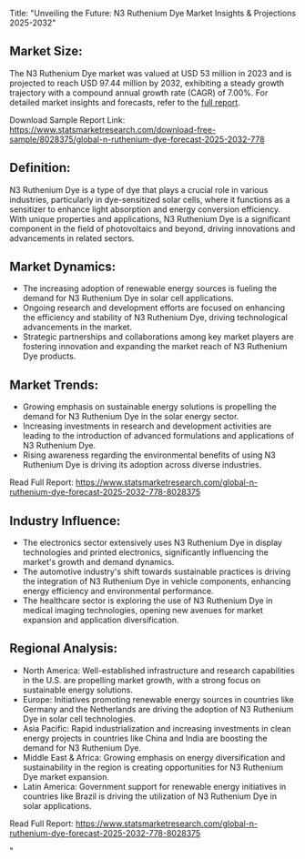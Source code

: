 Title: "Unveiling the Future: N3 Ruthenium Dye Market Insights & Projections 2025-2032"
<h2>Market Size:</h2>
<p>The N3 Ruthenium Dye market was valued at USD 53 million in 2023 and is projected to reach USD 97.44 million by 2032, exhibiting a steady growth trajectory with a compound annual growth rate (CAGR) of 7.00%. For detailed market insights and forecasts, refer to the <a href='https://www.statsmarketresearch.com/global-n-ruthenium-dye-forecast-2025-2032-778-8028375'>full report</a>.</p>
<p>Download Sample Report Link: <a href='https://www.statsmarketresearch.com/download-free-sample/8028375/global-n-ruthenium-dye-forecast-2025-2032-778'>https://www.statsmarketresearch.com/download-free-sample/8028375/global-n-ruthenium-dye-forecast-2025-2032-778</a></p>

<h2>Definition:</h2>
<p>N3 Ruthenium Dye is a type of dye that plays a crucial role in various industries, particularly in dye-sensitized solar cells, where it functions as a sensitizer to enhance light absorption and energy conversion efficiency. With unique properties and applications, N3 Ruthenium Dye is a significant component in the field of photovoltaics and beyond, driving innovations and advancements in related sectors.</p>

<h2>Market Dynamics:</h2>
<ul>
<li>The increasing adoption of renewable energy sources is fueling the demand for N3 Ruthenium Dye in solar cell applications.</li>
<li>Ongoing research and development efforts are focused on enhancing the efficiency and stability of N3 Ruthenium Dye, driving technological advancements in the market.</li>
<li>Strategic partnerships and collaborations among key market players are fostering innovation and expanding the market reach of N3 Ruthenium Dye products.</li>
</ul>

<h2>Market Trends:</h2>
<ul>
<li>Growing emphasis on sustainable energy solutions is propelling the demand for N3 Ruthenium Dye in the solar energy sector.</li>
<li>Increasing investments in research and development activities are leading to the introduction of advanced formulations and applications of N3 Ruthenium Dye.</li>
<li>Rising awareness regarding the environmental benefits of using N3 Ruthenium Dye is driving its adoption across diverse industries.</li>
</ul>
<p>Read Full Report: <a href='https://www.statsmarketresearch.com/global-n-ruthenium-dye-forecast-2025-2032-778-8028375'>https://www.statsmarketresearch.com/global-n-ruthenium-dye-forecast-2025-2032-778-8028375</a></p>

<h2>Industry Influence:</h2>
<ul>
<li>The electronics sector extensively uses N3 Ruthenium Dye in display technologies and printed electronics, significantly influencing the market's growth and demand dynamics.</li>
<li>The automotive industry's shift towards sustainable practices is driving the integration of N3 Ruthenium Dye in vehicle components, enhancing energy efficiency and environmental performance.</li>
<li>The healthcare sector is exploring the use of N3 Ruthenium Dye in medical imaging technologies, opening new avenues for market expansion and application diversification.</li>
</ul>

<h2>Regional Analysis:</h2>
<ul>
<li>North America: Well-established infrastructure and research capabilities in the U.S. are propelling market growth, with a strong focus on sustainable energy solutions.</li>
<li>Europe: Initiatives promoting renewable energy sources in countries like Germany and the Netherlands are driving the adoption of N3 Ruthenium Dye in solar cell technologies.</li>
<li>Asia Pacific: Rapid industrialization and increasing investments in clean energy projects in countries like China and India are boosting the demand for N3 Ruthenium Dye.</li>
<li>Middle East & Africa: Growing emphasis on energy diversification and sustainability in the region is creating opportunities for N3 Ruthenium Dye market expansion.</li>
<li>Latin America: Government support for renewable energy initiatives in countries like Brazil is driving the utilization of N3 Ruthenium Dye in solar applications.</li>
</ul>
<p>Read Full Report: <a href='https://www.statsmarketresearch.com/global-n-ruthenium-dye-forecast-2025-2032-778-8028375'>https://www.statsmarketresearch.com/global-n-ruthenium-dye-forecast-2025-2032-778-8028375</a></p>"
